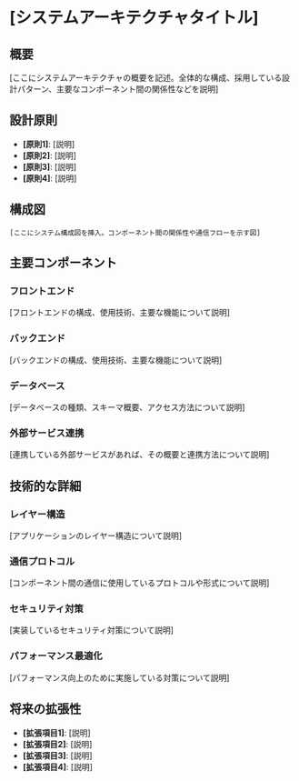 # [システムアーキテクチャタイトル]

## 概要

[ここにシステムアーキテクチャの概要を記述。全体的な構成、採用している設計パターン、主要なコンポーネント間の関係性などを説明]

## 設計原則

- **[原則1]**: [説明]
- **[原則2]**: [説明]
- **[原則3]**: [説明]
- **[原則4]**: [説明]

## 構成図

```
[ここにシステム構成図を挿入。コンポーネント間の関係性や通信フローを示す図]
```

## 主要コンポーネント

### フロントエンド
[フロントエンドの構成、使用技術、主要な機能について説明]

### バックエンド
[バックエンドの構成、使用技術、主要な機能について説明]

### データベース
[データベースの種類、スキーマ概要、アクセス方法について説明]

### 外部サービス連携
[連携している外部サービスがあれば、その概要と連携方法について説明]

## 技術的な詳細

### レイヤー構造
[アプリケーションのレイヤー構造について説明]

### 通信プロトコル
[コンポーネント間の通信に使用しているプロトコルや形式について説明]

### セキュリティ対策
[実装しているセキュリティ対策について説明]

### パフォーマンス最適化
[パフォーマンス向上のために実施している対策について説明]

## 将来の拡張性

- **[拡張項目1]**: [説明]
- **[拡張項目2]**: [説明]
- **[拡張項目3]**: [説明]
- **[拡張項目4]**: [説明]
